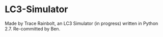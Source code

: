 # LC3-Simulator
Made by Trace Rainbolt, an LC3 Simulator (in progress) written in Python 2.7.
Re-committed by Ben.
